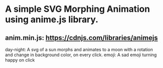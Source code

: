 # A simple SVG Morphing Animation using anime.js library.

## anim.min.js: https://cdnjs.com/libraries/animejs

day-night: A svg of a sun morphs and animates to a moon with a rotation and change in background color, on every click.
emoji: A sad emoji turning happy on click


